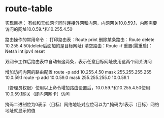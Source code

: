 # route-table

实现目标：
有线和无线网卡同时连接外网和内网，内网网关10.0.59.1，内网需要访问的网址10.0.59.*和10.255.4.50



路由操作的常用命令：
打印路由表：Route print
删除某条路由：Route delete 10.255.4.50(delete后面加的是目标网址)
清空路由：Route  -f
重置(需重启)：Netsh int ipv4 reset  

双网卡工作后路由表中自动有这两条，表示任意目标网址使用这两个网关访问
 



增加访问内网的路由配置
route -p add 10.255.4.50 mask 255.255.255.255 10.0.59.1
route -p add 10.0.59.0 mask 255.255.255.0 10.0.59.1

（管理员权限）使用以上命令增加路由设置后，10.0.59.*和10.255.4.50使用10.0.59.1网关（即内网网卡）访问
 


掩码二进制位为0表示（目标）网络地址对应位可以为*,掩码为1表示（目标）网络地址就显示的值 
